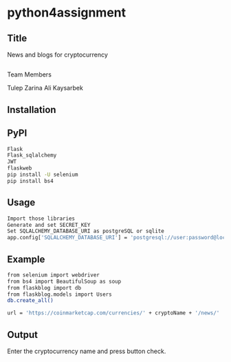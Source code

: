 # python4assignment
## Title
News and blogs for cryptocurrency

##
Team Members

Tulep Zarina
Ali Kaysarbek
## Installation
## PyPI
```bash
Flask
Flask_sqlalchemy
JWT
flaskweb
pip install -U selenium
pip install bs4
```
## Usage
```bash
Import those libraries
Generate and set SECRET_KEY
Set SQLALCHEMY_DATABASE_URI as postgreSQL or sqlite
app.config['SQLALCHEMY_DATABASE_URI'] = 'postgresql://user:password@localhost:port/database_name'
```
## Example
```bash
from selenium import webdriver
from bs4 import BeautifulSoup as soup
from flaskblog import db
from flaskblog.models import Users
db.create_all()
```
```bash
url = 'https://coinmarketcap.com/currencies/' + cryptoName + '/news/'
```

## Output
Enter the cryptocurrency name and press button check.
